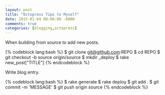 ```yaml
---
layout: post
title: "Octopress Tips to Myself"
date: 2015-01-04 00:00:00 -0800
comments: true
categories: [blogging,octopress]
---
```


When building from source to add new posts.

{% codeblock lang:bash %}
$ git clone git@github.com:REPO
$ cd REPO
$ git checkout -b source origin/source
$ mkdir _deploy
$ rake new_post["TITLE"]
{% endcodeblock %}

Write blog entry.  

{% codeblock lang:bash %}
$ rake generate
$ rake deploy
$ git add .
$ git commit -m 'MESSAGE'
$ git push origin source
{% endcodeblock %}